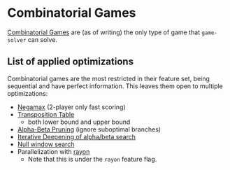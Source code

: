 # Combinatorial Games

[Combinatorial Games](https://en.wikipedia.org/wiki/Combinatorial_game_theory) are (as of writing) the only type of game that `game-solver` can solve. 

## List of applied optimizations

Combinatorial games are the most restricted in their feature set, being sequential and have perfect information. This leaves them open to multiple optimizations:

- [Negamax](https://en.wikipedia.org/wiki/Negamax) (2-player only fast scoring)
- [Transposition Table](https://en.wikipedia.org/wiki/Transposition_table)
    - both lower bound and upper bound
- [Alpha-Beta Pruning](https://en.wikipedia.org/wiki/Alpha%E2%80%93beta_pruning) (ignore suboptimal branches)
- [Iterative Deepening of alpha/beta search](https://en.wikipedia.org/wiki/Iterative_deepening_depth-first_search)
- [Null window search](https://www.chessprogramming.org/Null_Window)
- Parallelization with [rayon](https://github.com/rayon-rs/rayon)
    - Note that this is under the `rayon` feature flag.
